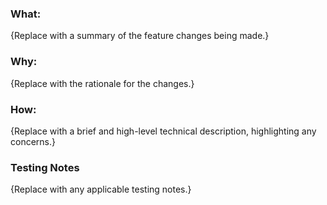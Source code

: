 ### What:
{Replace with a summary of the feature changes being made.}

### Why:
{Replace with the rationale for the changes.}

### How:
{Replace with a brief and high-level technical description, highlighting any concerns.}

### Testing Notes
{Replace with any applicable testing notes.}
